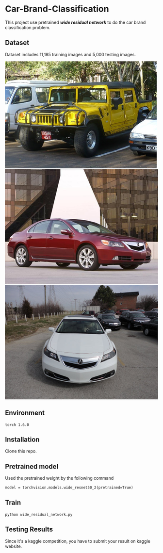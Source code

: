 # Car-Brand-Classification
This project use pretrained ***wide residual network*** to do the car brand classification problem.
## Dataset
Dataset includes 11,185 training images and 5,000 testing images.
<p>
  
  <img src='000074.jpg'>  
  <img src='000099.jpg'>
  <img src='000160.jpg'>
  
</p>


## Environment
```
torch 1.6.0
```
## Installation
Clone this repo.
  
  
## Pretrained model
 Used the pretrained weight by the following command
 ```
 model = torchvision.models.wide_resnet50_2(pretrained=True)
 ```
## Train
 ```python wide_residual_network.py```
## Testing Results
Since it's a kaggle competition, you have to submit your result on kaggle website.
  
